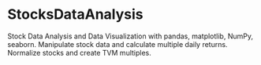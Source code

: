 # StocksDataAnalysis


Stock Data Analysis and Data Visualization with pandas, matplotlib, NumPy, seaborn. Manipulate stock data and calculate multiple daily returns. Normalize stocks and create TVM multiples.
